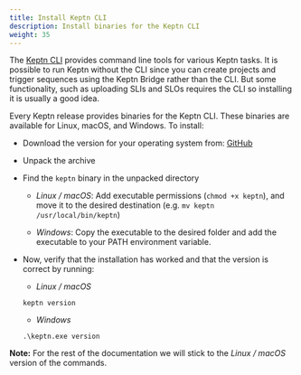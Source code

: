 ```yaml
---
title: Install Keptn CLI
description: Install binaries for the Keptn CLI
weight: 35
---
```


The [Keptn CLI](../../0.18.x/reference/cli/commands) provides command line tools
for various Keptn tasks.
It is possible to run Keptn without the CLI
since you can create projects and trigger sequences using the Keptn Bridge
rather than the CLI.
But some functionality, such as uploading SLIs and SLOs requires the CLI
so installing it is usually a good idea.

Every Keptn release provides binaries for the Keptn CLI.
These binaries are available for Linux, macOS, and Windows.
To install:

- Download the version for your operating system from: [GitHub](https://github.com/keptn/keptn/releases/)
- Unpack the archive
- Find the `keptn` binary in the unpacked directory

  - *Linux / macOS*: Add executable permissions (``chmod +x keptn``), and move it to the desired destination (e.g. `mv keptn /usr/local/bin/keptn`)

  - *Windows*: Copy the executable to the desired folder and add the executable to your PATH environment variable.

- Now, verify that the installation has worked and that the version is correct by running:
    - *Linux / macOS*

    ```console
    keptn version
    ```

    - *Windows*

    ```console
    .\keptn.exe version
    ```

**Note:** For the rest of the documentation we will stick to the *Linux / macOS* version of the commands.

